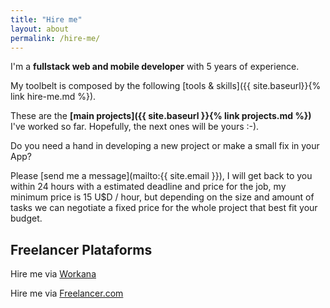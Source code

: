 ```yaml
---
title: "Hire me"
layout: about
permalink: /hire-me/
---
```


 I'm a **fullstack web and mobile developer** with 5 years of experience.

 My toolbelt is composed by the following [tools & skills]({{ site.baseurl}}{% link hire-me.md %}).
 
 These are the **[main projects]({{ site.baseurl }}{% link projects.md %})** I've worked so far. Hopefully, the next ones will be yours :-).

 Do you need a hand in developing a new project or make a small fix in your App? 

 Please [send me a message](mailto:{{ site.email }}), I will get back to you within 24 hours with a estimated deadline and price for the job, my minimum price is 15 U$D / hour, but depending on the size and amount of tasks we can negotiate a fixed price for the whole project that best fit your budget.

 ## Freelancer Plataforms

 Hire me via [Workana](https://www.workana.com/freelancer/22c4385db2ad4f196384541a2314bda9)

 Hire me via [Freelancer.com](https://www.freelancer.com/u/ElephWebb)

